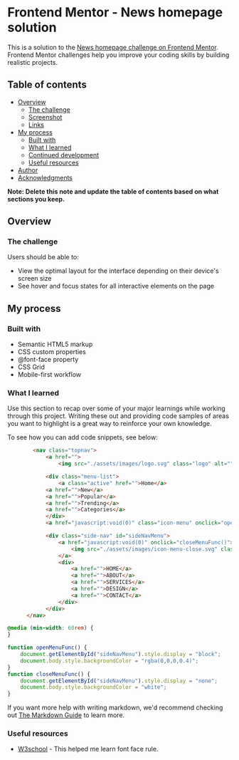 # Frontend Mentor - News homepage solution

This is a solution to the [News homepage challenge on Frontend Mentor](https://www.frontendmentor.io/challenges/news-homepage-H6SWTa1MFl). Frontend Mentor challenges help you improve your coding skills by building realistic projects.

## Table of contents

- [Overview](#overview)
  - [The challenge](#the-challenge)
  - [Screenshot](#screenshot)
  - [Links](#links)
- [My process](#my-process)
  - [Built with](#built-with)
  - [What I learned](#what-i-learned)
  - [Continued development](#continued-development)
  - [Useful resources](#useful-resources)
- [Author](#author)
- [Acknowledgments](#acknowledgments)

**Note: Delete this note and update the table of contents based on what sections you keep.**

## Overview

### The challenge

Users should be able to:

- View the optimal layout for the interface depending on their device's screen size
- See hover and focus states for all interactive elements on the page

## My process

### Built with

- Semantic HTML5 markup
- CSS custom properties
- @font-face property
- CSS Grid
- Mobile-first workflow

### What I learned

Use this section to recap over some of your major learnings while working through this project. Writing these out and providing code samples of areas you want to highlight is a great way to reinforce your own knowledge.

To see how you can add code snippets, see below:

```html
		<nav class="topnav">
			<a href="">
				<img src="./assets/images/logo.svg" class="logo" alt="">

        	<div class="menu-list">
				<a class="active" href="">Home</a>
        	<a href="">New</a>
        	<a href="">Popular</a>
        	<a href="">Trending</a>
        	<a href="">Categories</a>
			</div>
        	<a href="javascript:void(0)" class="icon-menu" onclick="openMenuFunc()"><img src="./assets/images/icon-menu.svg" alt=""></a>

        	<div class="side-nav" id="sideNavMenu">
				<a href="javascript:void(0)" onclick="closeMenuFunc()">
					<img src="./assets/images/icon-menu-close.svg" class="closeBtn" alt="">
				</a>
				<div>
					<a href="">HOME</a>
					<a href="">ABOUT</a>
					<a href="">SERVICES</a>
					<a href="">DESIGN</a>
					<a href="">CONTACT</a>
				</div>
			</div>
      </nav>
```

```css
@media (min-width: 60rem) {
}
```

```js
function openMenuFunc() {
	document.getElementById("sideNavMenu").style.display = "block";
	document.body.style.backgroundColor = "rgba(0,0,0,0.4)";
}
function closeMenuFunc() {
	document.getElementById("sideNavMenu").style.display = "none";
	document.body.style.backgroundColor = "white";
}
```

If you want more help with writing markdown, we'd recommend checking out [The Markdown Guide](https://www.markdownguide.org/) to learn more.

### Useful resources

- [W3school](https://www.w3schools.com/cssref/tryit.php?filename=trycss3_font-face_rule) - This helped me learn font face rule.
